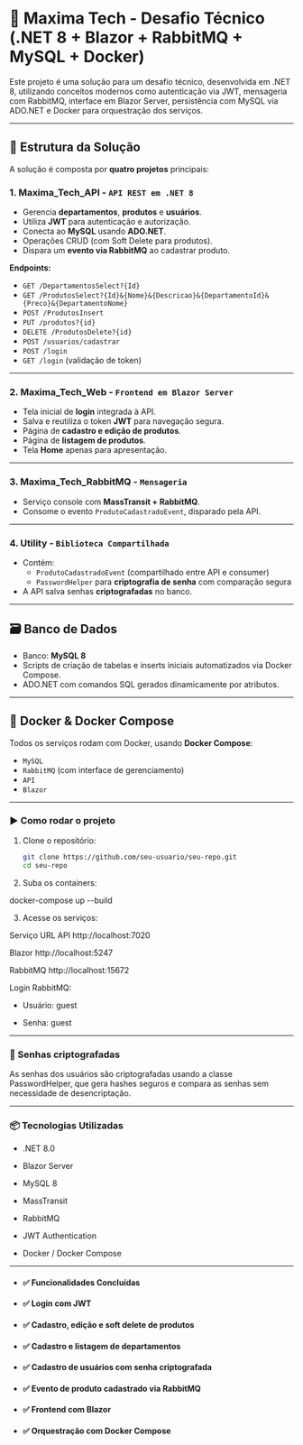 ﻿# 🧪 Maxima Tech - Desafio Técnico (.NET 8 + Blazor + RabbitMQ + MySQL + Docker)

Este projeto é uma solução para um desafio técnico, desenvolvida em .NET 8, utilizando conceitos modernos como autenticação via JWT, mensageria com RabbitMQ, interface em Blazor Server, persistência com MySQL via ADO.NET e Docker para orquestração dos serviços.

---

## 🧩 Estrutura da Solução

A solução é composta por **quatro projetos** principais:

### 1. **Maxima_Tech_API** - `API REST em .NET 8`

- Gerencia **departamentos**, **produtos** e **usuários**.
- Utiliza **JWT** para autenticação e autorização.
- Conecta ao **MySQL** usando **ADO.NET**.
- Operações CRUD (com Soft Delete para produtos).
- Dispara um **evento via RabbitMQ** ao cadastrar produto.

**Endpoints:**

- `GET /DepartamentosSelect?{Id}`
- `GET /ProdutosSelect?{Id}&{Nome}&{Descricao}&{DepartamentoId}&{Preco}&{DepartamentoNome}`
- `POST /ProdutosInsert`
- `PUT /produtos?{id}`
- `DELETE /ProdutosDelete?{id}`
- `POST /usuarios/cadastrar`
- `POST /login`
- `GET /login` (validação de token)

---

### 2. **Maxima_Tech_Web** - `Frontend em Blazor Server`

- Tela inicial de **login** integrada à API.
- Salva e reutiliza o token **JWT** para navegação segura.
- Página de **cadastro e edição de produtos**.
- Página de **listagem de produtos**.
- Tela **Home** apenas para apresentação.

---

### 3. **Maxima_Tech_RabbitMQ** - `Mensageria`

- Serviço console com **MassTransit + RabbitMQ**.
- Consome o evento `ProdutoCadastradoEvent`, disparado pela API.

---

### 4. **Utility** - `Biblioteca Compartilhada`

- Contém:
  - `ProdutoCadastradoEvent` (compartilhado entre API e consumer)
  - `PasswordHelper` para **criptografia de senha** com comparação segura
- A API salva senhas **criptografadas** no banco.

---

## 🗃️ Banco de Dados

- Banco: **MySQL 8**
- Scripts de criação de tabelas e inserts iniciais automatizados via Docker Compose.
- ADO.NET com comandos SQL gerados dinamicamente por atributos.

---

## 🐳 Docker & Docker Compose

Todos os serviços rodam com Docker, usando **Docker Compose**:

- `MySQL`
- `RabbitMQ` (com interface de gerenciamento)
- `API`
- `Blazor`

---

### ▶️ Como rodar o projeto

1. Clone o repositório:
   ```bash
   git clone https://github.com/seu-usuario/seu-repo.git
   cd seu-repo


2. Suba os containers:

docker-compose up --build


3. Acesse os serviços:

Serviço	URL
API	http://localhost:7020

Blazor	http://localhost:5247

RabbitMQ	http://localhost:15672

Login RabbitMQ:

- Usuário: guest

- Senha: guest

---

### 🔐 Senhas criptografadas

As senhas dos usuários são criptografadas usando a classe PasswordHelper, que gera hashes seguros e compara as senhas sem necessidade de desencriptação.

---

### 📦 Tecnologias Utilizadas

- .NET 8.0

- Blazor Server

- MySQL 8

- MassTransit

- RabbitMQ

- JWT Authentication

- Docker / Docker Compose

---

- #### ✅ Funcionalidades Concluídas

- #### ✅ Login com JWT

- #### ✅ Cadastro, edição e soft delete de produtos

- #### ✅ Cadastro e listagem de departamentos

- #### ✅ Cadastro de usuários com senha criptografada

- #### ✅ Evento de produto cadastrado via RabbitMQ

- #### ✅ Frontend com Blazor

- #### ✅ Orquestração com Docker Compose